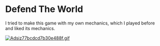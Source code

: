 # Defend The World
 I tried to make this game with my own mechanics, which I played before and liked its mechanics.
 
<a href="https://gifyu.com/image/ZJQ5"><img src="https://i.postimg.cc/XqWhn0Js/Benim-Filmim-5.gif" alt="Adsiz77bcdcd7b30e488f.gif" border="0" /></a>
